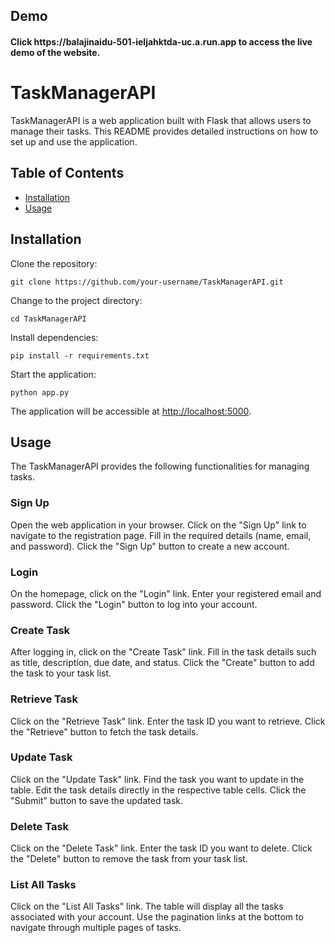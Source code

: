 ## Demo

<h4>Click https://balajinaidu-501-ieljahktda-uc.a.run.app to access the live demo of the website.</h4>



<h1>TaskManagerAPI</h1>

<p>TaskManagerAPI is a web application built with Flask that allows users to manage their tasks. This README provides detailed instructions on how to set up and use the application.</p>

<h2>Table of Contents</h2>
<ul>
  <li><a href="#installation">Installation</a></li>
  <li><a href="#usage">Usage</a></li>
</ul>

<h2 id="installation">Installation</h2>
<p>Clone the repository:</p>

<pre><code>git clone https://github.com/your-username/TaskManagerAPI.git</code></pre>

<p>Change to the project directory:</p>

<pre><code>cd TaskManagerAPI</code></pre>

<p>Install dependencies:</p>

<pre><code>pip install -r requirements.txt</code></pre>

<p>Start the application:</p>

<pre><code>python app.py</code></pre>

<p>The application will be accessible at <a href="http://localhost:5000">http://localhost:5000</a>.</p>

<h2 id="usage">Usage</h2>

<p>The TaskManagerAPI provides the following functionalities for managing tasks.</p>

<h3>Sign Up</h3>
<p>Open the web application in your browser. Click on the "Sign Up" link to navigate to the registration page. Fill in the required details (name, email, and password). Click the "Sign Up" button to create a new account.</p>

<h3>Login</h3>
<p>On the homepage, click on the "Login" link. Enter your registered email and password. Click the "Login" button to log into your account.</p>

<h3>Create Task</h3>
<p>After logging in, click on the "Create Task" link. Fill in the task details such as title, description, due date, and status. Click the "Create" button to add the task to your task list.</p>

<h3>Retrieve Task</h3>
<p>Click on the "Retrieve Task" link. Enter the task ID you want to retrieve. Click the "Retrieve" button to fetch the task details.</p>

<h3>Update Task</h3>
<p>Click on the "Update Task" link. Find the task you want to update in the table. Edit the task details directly in the respective table cells. Click the "Submit" button to save the updated task.</p>

<h3>Delete Task</h3>
<p>Click on the "Delete Task" link. Enter the task ID you want to delete. Click the "Delete" button to remove the task from your task list.</p>

<h3>List All Tasks</h3>
<p>Click on the "List All Tasks" link. The table will display all the tasks associated with your account. Use the pagination links at the bottom to navigate through multiple pages of tasks.</p>
